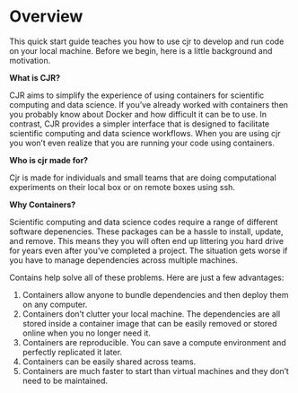 Overview
=====================================

This quick start guide teaches you how to use cjr to develop and run code on your local machine. Before we begin, here is a little background and motivation.

**What is CJR?**

CJR aims to simplify the experience of using containers for scientific computing and data science. If you’ve already worked with containers then you probably know about Docker and how difficult it can be to use. In contrast, CJR provides a simpler interface that is designed to facilitate scientific computing and data science workflows. When you are using cjr you won’t even realize that you are running your code using containers.

**Who is cjr made for?**

Cjr is made for individuals and small teams that are doing computational experiments on their local box or on remote boxes using ssh.

**Why Containers?**

Scientific computing and data science codes require a range of different software depenencies. These packages can be a hassle to install, update, and remove. This means they you will often end up littering you hard drive for years even after you’ve completed a project. The situation gets worse if you have to manage dependencies across multiple machines. 

Contains help solve all of these problems. Here are just a few advantages:

1. Containers allow anyone to bundle dependencies and then deploy them on any computer.
2. Containers don’t clutter your local machine. The dependencies are all stored inside a container image that can be easily removed or stored online when you no longer need it.
3. Containers are reproducible. You can save a compute environment and perfectly replicated it later.
4. Containers can be easily shared across teams.
5. Containers are much faster to start than virtual machines and they don’t need to be maintained.